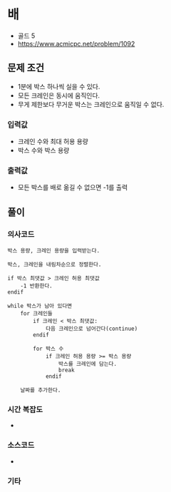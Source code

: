 # 배

- 골드 5
- https://www.acmicpc.net/problem/1092

## 문제 조건

- 1분에 박스 하나씩 실을 수 있다.
- 모든 크레인은 동시에 움직인다.
- 무게 제한보다 무거운 박스는 크레인으로 움직일 수 없다.

### 입력값

- 크레인 수와 최대 허용 용량
- 박스 수와 박스 용량

### 출력값

- 모든 박스를 배로 옮길 수 없으면 -1를 출력

## 풀이

### 의사코드

```text
박스 용량, 크레인 용량을 입력받는다.

박스, 크레인을 내림차순으로 정렬한다.

if 박스 최댓값 > 크레인 허용 최댓값
    -1 반환한다.
endif

while 박스가 남아 있다면
    for 크레인들
        if 크레인 < 박스 최댓값:
            다음 크레인으로 넘어간다(continue)
        endif

        for 박스 수
            if 크레인 허용 용량 >= 박스 용량
                박스를 크레인에 담는다.
                break
            endif

    날짜를 추가한다.

```

### 시간 복잡도

-

### 소스코드

-

### 기타
